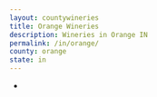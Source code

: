 ```yaml
---
layout: countywineries
title: Orange Wineries
description: Wineries in Orange IN
permalink: /in/orange/
county: orange
state: in
---
```

-
